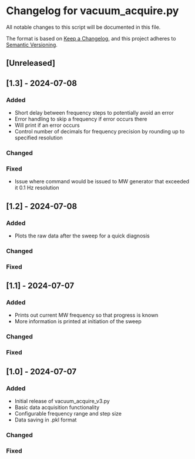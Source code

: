 # Changelog for vacuum_acquire.py

All notable changes to this script will be documented in this file.

The format is based on [Keep a Changelog](https://keepachangelog.com/en/1.0.0/),
and this project adheres to [Semantic Versioning](https://semver.org/spec/v2.0.0.html).

## [Unreleased]

## [1.3] - 2024-07-08
### Added
- Short delay between frequency steps to potentially avoid an error
- Error handling to skip a frequency if error occurs there
- Will print if an error occurs
- Control number of decimals for frequency precision by rounding up to specified resolution

### Changed

### Fixed
- Issue where command would be issued to MW generator that exceeded it 0.1 Hz resolution

## [1.2] - 2024-07-08
### Added
- Plots the raw data after the sweep for a quick diagnosis

### Changed

### Fixed

## [1.1] - 2024-07-07
### Added
- Prints out current MW frequency so that progress is known
- More information is printed at initiation of the sweep

### Changed

### Fixed

## [1.0] - 2024-07-07
### Added
- Initial release of vacuum_acquire_v3.py
- Basic data acquisition functionality
- Configurable frequency range and step size
- Data saving in .pkl format

### Changed

### Fixed